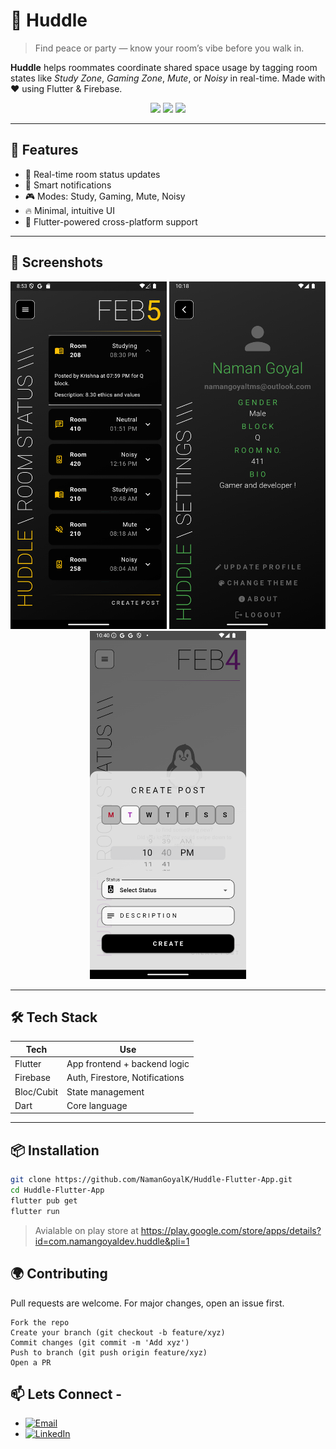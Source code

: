 # 🧩 Huddle

> Find peace or party — know your room’s vibe before you walk in.

**Huddle** helps roommates coordinate shared space usage by tagging room states like _Study Zone_, _Gaming Zone_, _Mute_, or _Noisy_ in real-time. Made with ❤️ using Flutter & Firebase.

<p align="center">
  <img src="https://img.shields.io/badge/made%20with-flutter-blue?logo=flutter" />
  <img src="https://img.shields.io/badge/state-BLoC/Cubit-purple" />
  <img src="https://img.shields.io/badge/license-MIT-green" />
</p>

---

## 🚀 Features

- 📡 Real-time room status updates
- 🔔 Smart notifications
- 🎮 Modes: Study, Gaming, Mute, Noisy
- 🔥 Minimal, intuitive UI
- 📱 Flutter-powered cross-platform support

---

## 📸 Screenshots

<p align="center">
  <img src="https://raw.githubusercontent.com/NamanGoyalK/Huddle-demo-images/refs/heads/main/1234567.png" width="250"/>
  <img src="https://raw.githubusercontent.com/NamanGoyalK/Huddle-demo-images/refs/heads/main/6182120.png" width="250"/>
  <img src="https://raw.githubusercontent.com/NamanGoyalK/Huddle-demo-images/refs/heads/main/8689054.png" width="250"/>
</p>

---

## 🛠️ Tech Stack

| Tech       | Use                            |
| ---------- | ------------------------------ |
| Flutter    | App frontend + backend logic   |
| Firebase   | Auth, Firestore, Notifications |
| Bloc/Cubit | State management               |
| Dart       | Core language                  |

---

## 📦 Installation

```bash
git clone https://github.com/NamanGoyalK/Huddle-Flutter-App.git
cd Huddle-Flutter-App
flutter pub get
flutter run
```
> Avialable on play store at https://play.google.com/store/apps/details?id=com.namangoyaldev.huddle&pli=1

## 🌍 Contributing

Pull requests are welcome. For major changes, open an issue first.

    Fork the repo
    Create your branch (git checkout -b feature/xyz)
    Commit changes (git commit -m 'Add xyz')
    Push to branch (git push origin feature/xyz)
    Open a PR

## 📫 **Lets Connect** -

- [![Email](https://img.shields.io/badge/GMAIL-namangoyaldev@gmail.com-005cb3.svg?style=flat&logo=Gmail&logoColor=ffffff&labelColor=0050b8)](mailto:namangoyaldev@gmail.com)
- [![LinkedIn](https://img.shields.io/badge/LinkedIn-Naman%20Goyal-005cb3.svg?style=flat&logo=LinkedIn&logoColor=ffffff&labelColor=0050b8)](https://www.linkedin.com/in/naman-goyal-dev)
